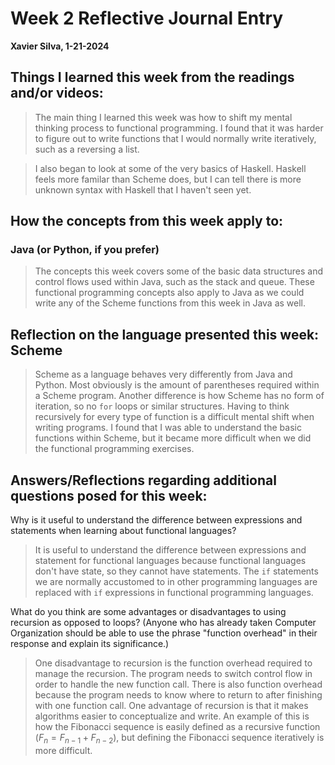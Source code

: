 # Week 2 Reflective Journal Entry

**Xavier Silva, 1-21-2024**

## Things I learned this week from the readings and/or videos:

 > The main thing I learned this week was how to shift my mental thinking process to functional programming.
 I found that it was harder to figure out to write functions that I would normally write iteratively, such as a reversing a list.

 > I also began to look at some of the very basics of Haskell.
 Haskell feels more familar than Scheme does, but I can tell there is more unknown syntax with Haskell that I haven't seen yet.

## How the concepts from this week apply to:
 ### Java (or Python, if you prefer)

 > The concepts this week covers some of the basic data structures and control flows used within Java, such as the stack and queue.
These functional programming concepts also apply to Java as we could write any of the Scheme functions from this week in Java as well.

## Reflection on the language presented this week: Scheme
> Scheme as a language behaves very differently from Java and Python.
Most obviously is the amount of parentheses required within a Scheme program.
Another difference is how Scheme has no form of iteration, so no `for` loops or similar structures.
Having to think recursively for every type of function is a difficult mental shift when writing programs.
I found that I was able to understand the basic functions within Scheme, but it became more difficult when we did the functional programming exercises.

## Answers/Reflections regarding additional questions posed for this week:
Why is it useful to understand the difference between expressions and statements when learning about functional languages?

> It is useful to understand the difference between expressions and statement for functional languages because functional languages don't have state, so they cannot have statements.
The `if` statements we are normally accustomed to in other programming languages are replaced with `if` expressions in functional programming languages.


What do you think are some advantages or disadvantages to using recursion as opposed to loops? (Anyone who has already taken Computer Organization should be able to use the phrase "function overhead" in their response and explain its significance.) 

> One disadvantage to recursion is the function overhead required to manage the recursion.
The program needs to switch control flow in order to handle the new function call.
There is also function overhead because the program needs to know where to return to after finishing with one function call.
One advantage of recursion is that it makes algorithms easier to conceptualize and write. An example of this is how the Fibonacci sequence is easily defined as a recursive function ($F_n = F_{n-1} + F_{n-2}$), but defining the Fibonacci sequence iteratively is more difficult.
